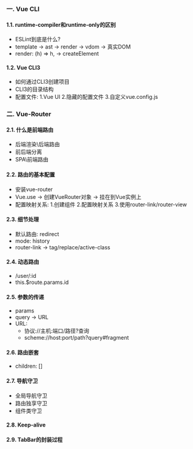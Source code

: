 
### 一. Vue CLI

#### 1.1. runtime-compiler和runtime-only的区别

* ESLint到底是什么?
* template -> ast -> render -> vdom -> 真实DOM
* render: (h) => h, -> createElement

#### 1.2. Vue CLI3

* 如何通过CLI3创建项目
* CLI3的目录结构
* 配置文件: 1.Vue UI 2.隐藏的配置文件 3.自定义vue.config.js


### 二. Vue-Router

#### 2.1. 什么是前端路由

* 后端渲染\后端路由
* 前后端分离
* SPA\前端路由

#### 2.2. 路由的基本配置

* 安装vue-router
* Vue.use -> 创建VueRouter对象 -> 挂在到Vue实例上
* 配置映射关系: 1.创建组件 2.配置映射关系 3.使用router-link/router-view

#### 2.3. 细节处理

* 默认路由: redirect
* mode: history
* router-link -> tag/replace/active-class

#### 2.4. 动态路由

* /user/:id
* this.$route.params.id

#### 2.5. 参数的传递

* params
* query -> URL
* URL: 
  * 协议://主机:端口/路径?查询
  * scheme://host:port/path?query#fragment

#### 2.6. 路由嵌套

* children: []

#### 2.7. 导航守卫

* 全局导航守卫
* 路由独享守卫
* 组件类守卫

#### 2.8. Keep-alive

#### 2.9. TabBar的封装过程

